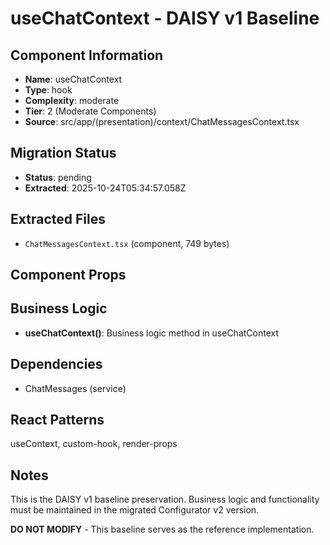 # useChatContext - DAISY v1 Baseline

## Component Information

- **Name**: useChatContext
- **Type**: hook
- **Complexity**: moderate
- **Tier**: 2 (Moderate Components)
- **Source**: src/app/(presentation)/context/ChatMessagesContext.tsx

## Migration Status

- **Status**: pending
- **Extracted**: 2025-10-24T05:34:57.058Z

## Extracted Files

- `ChatMessagesContext.tsx` (component, 749 bytes)

## Component Props



## Business Logic

- **useChatContext()**: Business logic method in useChatContext

## Dependencies

- ChatMessages (service)

## React Patterns

useContext, custom-hook, render-props

## Notes

This is the DAISY v1 baseline preservation. Business logic and functionality
must be maintained in the migrated Configurator v2 version.

**DO NOT MODIFY** - This baseline serves as the reference implementation.
